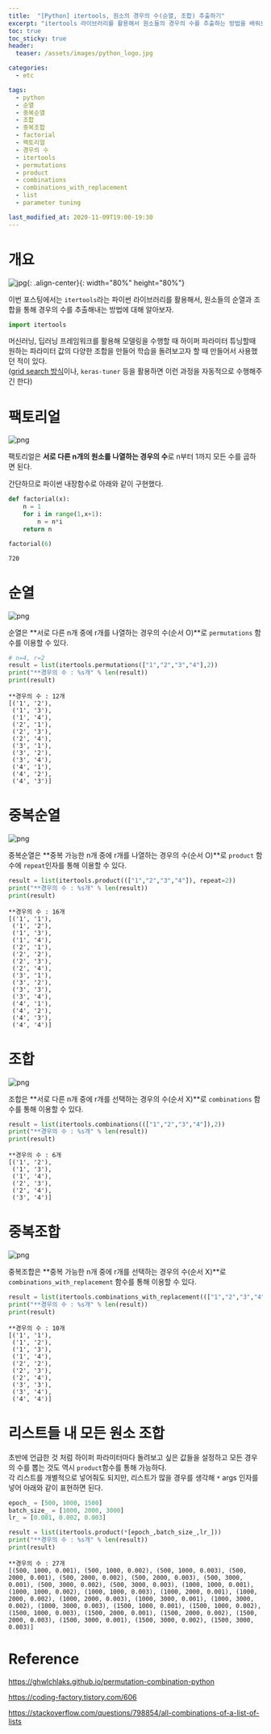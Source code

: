 ```yaml
---
title:  "[Python] itertools, 원소의 경우의 수(순열, 조합) 추출하기"
excerpt: "itertools 라이브러리를 활용해서 원소들의 경우의 수를 추출하는 방법을 배워보자.  "
toc: true
toc_sticky: true
header:
  teaser: /assets/images/python_logo.jpg

categories:
  - etc

tags:
  - python
  - 순열
  - 중복순열
  - 조합
  - 중복조합
  - factorial
  - 팩토리얼
  - 경우의 수
  - itertools
  - permutations
  - product
  - combinations
  - combinations_with_replacement
  - list
  - parameter tuning

last_modified_at: 2020-11-09T19:00-19:30
---
```


# 개요  

![jpg](/assets/images/python_logo.jpg){: .align-center}{: width="80%" height="80%"} 


이번 포스팅에서는 `itertools`라는 파이썬 라이브러리를 활용해서, 원소들의 순열과 조합을 통해 경우의 수를 추출해내는 방법에 대해 알아보자.  

```python
import itertools
```

머신러닝, 딥러닝 프레임워크를 활용해 모델링을 수행할 때 하이퍼 파라미터 튜닝할때 원하는 파라미터 값의 다양한 조합을 만들어 학습을 돌려보고자 할 때 만들어서 사용했던 적이 있다.  
([grid search 방식](https://yganalyst.github.io/ml/ML_chap1/#6-1-%EA%B7%B8%EB%A6%AC%EB%93%9C-%ED%83%90%EC%83%89--gridsearchcv)이나, `keras-tuner` 등을 활용하면 이런 과정을 자동적으로 수행해주긴 한다)  


  
  
# 팩토리얼  

![png](/assets/images/memo/memo_18_f1.png)  

팩토리얼은 **서로 다른 n개의 원소를 나열하는 경우의 수**로 n부터 1까지 모든 수를 곱하면 된다.  

간단하므로 파이썬 내장함수로 아래와 같이 구현했다.  

```python
def factorial(x):
    n = 1
    for i in range(1,x+1):
        n = n*i 
    return n

factorial(6)
```

```
720
```

  
  
# 순열  

![png](/assets/images/memo/memo_18_p1.png)  

순열은 **서로 다른 n개 중에 r개를 나열하는 경우의 수(순서 O)**로 `permutations` 함수를 이용할 수 있다.  

```python
# n=4, r=2
result = list(itertools.permutations(["1","2","3","4"],2))
print("**경우의 수 : %s개" % len(result))
print(result)
```

```
**경우의 수 : 12개
[('1', '2'),
 ('1', '3'),
 ('1', '4'),
 ('2', '1'),
 ('2', '3'),
 ('2', '4'),
 ('3', '1'),
 ('3', '2'),
 ('3', '4'),
 ('4', '1'),
 ('4', '2'),
 ('4', '3')]
```
  
  
# 중복순열  

![png](/assets/images/memo/memo_18_p2.png)  

중복순열은 **중복 가능한 n개 중에 r개를 나열하는 경우의 수(순서 O)**로 `product` 함수에 `repeat`인자를 통해 이용할 수 있다.  

```python
result = list(itertools.product((["1","2","3","4"]), repeat=2))
print("**경우의 수 : %s개" % len(result))
print(result)
```

```
**경우의 수 : 16개
[('1', '1'),
 ('1', '2'),
 ('1', '3'),
 ('1', '4'),
 ('2', '1'),
 ('2', '2'),
 ('2', '3'),
 ('2', '4'),
 ('3', '1'),
 ('3', '2'),
 ('3', '3'),
 ('3', '4'),
 ('4', '1'),
 ('4', '2'),
 ('4', '3'),
 ('4', '4')]
```
  
  
# 조합  

![png](/assets/images/memo/memo_18_c1.png)  

조합은 **서로 다른 n개 중에 r개를 선택하는 경우의 수(순서 X)**로 `combinations` 함수를 통해 이용할 수 있다.  

```python
result = list(itertools.combinations((["1","2","3","4"]),2))
print("**경우의 수 : %s개" % len(result))
print(result)
```

```
**경우의 수 : 6개
[('1', '2'),
 ('1', '3'),
 ('1', '4'),
 ('2', '3'),
 ('2', '4'),
 ('3', '4')]
```
  
  
# 중복조합  

![png](/assets/images/memo/memo_18_c2.png)  

중복조합은 **중복 가능한 n개 중에 r개를 선택하는 경우의 수(순서 X)**로 `combinations_with_replacement` 함수를 통해 이용할 수 있다.  

```python
result = list(itertools.combinations_with_replacement((["1","2","3","4"]),2))
print("**경우의 수 : %s개" % len(result))
print(result)
```

```
**경우의 수 : 10개
[('1', '1'),
 ('1', '2'),
 ('1', '3'),
 ('1', '4'),
 ('2', '2'),
 ('2', '3'),
 ('2', '4'),
 ('3', '3'),
 ('3', '4'),
 ('4', '4')]
```

# 리스트들 내 모든 원소 조합  

초반에 언급한 것 처럼 하이퍼 파라미터마다 돌려보고 싶은 값들을 설정하고 모든 경우의 수를 뽑는 것도 역시 `product`함수를 통해 가능하다.  
각 리스트를 개별적으로 넣어줘도 되지만, 리스트가 많을 경우를 생각해 `*` args 인자를 넣어 아래와 같이 표현하면 된다.  


```python
epoch_ = [500, 1000, 1500]
batch_size_ = [1000, 2000, 3000]
lr_ = [0.001, 0.002, 0.003]

result = list(itertools.product(*[epoch_,batch_size_,lr_]))
print("**경우의 수 : %s개" % len(result))
print(result)
```

```
**경우의 수 : 27개
[(500, 1000, 0.001), (500, 1000, 0.002), (500, 1000, 0.003), (500, 2000, 0.001), (500, 2000, 0.002), (500, 2000, 0.003), (500, 3000, 0.001), (500, 3000, 0.002), (500, 3000, 0.003), (1000, 1000, 0.001), (1000, 1000, 0.002), (1000, 1000, 0.003), (1000, 2000, 0.001), (1000, 2000, 0.002), (1000, 2000, 0.003), (1000, 3000, 0.001), (1000, 3000, 0.002), (1000, 3000, 0.003), (1500, 1000, 0.001), (1500, 1000, 0.002), (1500, 1000, 0.003), (1500, 2000, 0.001), (1500, 2000, 0.002), (1500, 2000, 0.003), (1500, 3000, 0.001), (1500, 3000, 0.002), (1500, 3000, 0.003)]
```


  
  
# Reference  

https://ghwlchlaks.github.io/permutation-combination-python  

https://coding-factory.tistory.com/606  

https://stackoverflow.com/questions/798854/all-combinations-of-a-list-of-lists  
